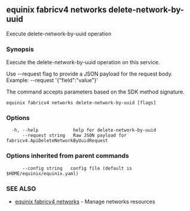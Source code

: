 ## equinix fabricv4 networks delete-network-by-uuid

Execute delete-network-by-uuid operation

### Synopsis

Execute the delete-network-by-uuid operation on this service.

Use --request flag to provide a JSON payload for the request body.
Example: --request '{"field":"value"}'

The command accepts parameters based on the SDK method signature.

```
equinix fabricv4 networks delete-network-by-uuid [flags]
```

### Options

```
  -h, --help             help for delete-network-by-uuid
      --request string   Raw JSON payload for fabricv4.ApiDeleteNetworkByUuidRequest
```

### Options inherited from parent commands

```
      --config string   config file (default is $HOME/equinix/equinix.yaml)
```

### SEE ALSO

* [equinix fabricv4 networks](equinix_fabricv4_networks.md)	 - Manage networks resources

